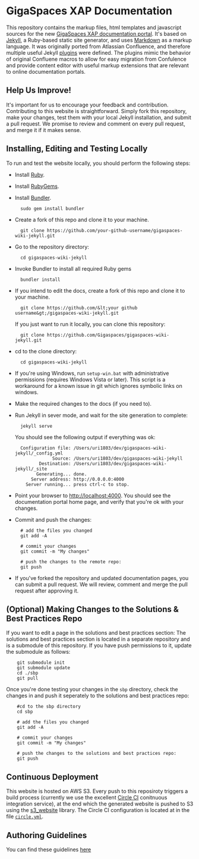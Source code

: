 # GigaSpaces XAP Documentation

This repository contains the markup files, html templates and javascript sources for the new [GigaSpaces XAP documentation portal](http://docs.gigaspaces.com).
It's based on [Jekyll](http://jekyllrb.com/), a Ruby-based static site generator, and uses [Markdown]() as a markup language. It was originally ported from Atlassian Confluence, and therefore multiple useful Jekyll [plugins](http://docs.gigaspaces.com/howto/plugin.html) were defined. The plugins mimic the behavior of original Confluene macros to allow for easy migration from Confulence and provide content editor with useful markup extensions that are relevant to online documentation portals.

## Help Us Improve! 

It's important for us to encourage your feedback and contribution. Contributing to this website is straightforward. Simply fork this repository, make your changes, test them with your local Jekyll installation, and submit a pull request. We promise to review and comment on every pull request, and merge it if it makes sense.

## Installing, Editing and Testing Locally

To run and test the website locally, you should perform the following steps:

* Install [Ruby](https://www.ruby-lang.org/en/downloads/).

* Install [RubyGems](https://rubygems.org/pages/download).

* Install [Bundler](http://bundler.io/).

        sudo gem install bundler

* Create a fork of this repo and clone it to your machine.

        git clone https://github.com/your-github-username/gigaspaces-wiki-jekyll.git

* Go to the repository directory: 

        cd gigaspaces-wiki-jekyll

* Invoke Bundler to install all required Ruby gems

        bundler install 

* If you intend to edit the docs, create a fork of this repo and clone it to your machine.

        git clone https://github.com/&lt;your github username&gt;/gigaspaces-wiki-jekyll.git

  If you just want to run it locally, you can clone this repository:

        git clone https://github.com/Gigaspaces/gigaspaces-wiki-jekyll.git

* cd to the clone directory: 

        cd gigaspaces-wiki-jekyll

* If you're using Windows, run `setup-win.bat` with administrative permissions (requires Windows Vista or later).
This script is a workaround for a known issue in git which ignores symbolic links on windows. 

* Make the required changes to the docs (if you need to).

* Run Jekyll in sever mode, and wait for the site generation to complete: 

        jekyll serve

  You should see the following output if everything was ok:

        Configuration file: /Users/uri1803/dev/gigaspaces-wiki-jekyll/_config.yml
                    Source: /Users/uri1803/dev/gigaspaces-wiki-jekyll
               Destination: /Users/uri1803/dev/gigaspaces-wiki-jekyll/_site
              Generating... done.
            Server address: http://0.0.0.0:4000
          Server running... press ctrl-c to stop.

* Point your browser to [http://localhost:4000](http://localhost:4000). You should see the documentation portal home page, and verify that you're ok with your changes. 

* Commit and push the changes: 
        
        # add the files you changed 
        git add -A 

        # commit your changes 
        git commit -m "My changes"

        # push the changes to the remote repo: 
        git push 

* If you've forked the repository and updated documentation pages, you can submit a pull request. We will review, comment and merge the pull request after approving it. 

## (Optional) Making Changes to the Solutions & Best Practices Repo

If you want to edit a page in the solutions and best practices section: 
The solutions and best practices section is located in a separate repository and is a submodule of this repository.  If you have push permissions to it, update the submodule as follows: 
        
        git submodule init
        git submodule update
        cd ./sbp
        git pull 
    
Once you're done testing your changes in the `sbp` directory, check the changes in and push it seperately to the solutions and best practices repo:

        #cd to the sbp directory
        cd sbp 

        # add the files you changed 
        git add -A 

        # commit your changes 
        git commit -m "My changes"

        # push the changes to the solutions and best practices repo: 
        git push 



## Continuous Deployment 

This website is hosted on AWS S3. Every push to this reposiroty triggers a build process (currently we use the excellent [Circle CI](http://circleci.com) conitnuous integration service), at the end which the generated website is pushed to S3 using the [s3_website](https://github.com/laurilehmijoki/s3_website) library. The Circle CI configuration is located at in the file [`circle.yml`](circle.yml). 

## Authoring Guidelines

You can find these guidelines [here](http://docs.gigaspaces.com/howto)














